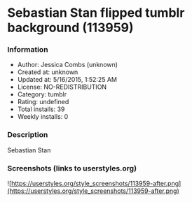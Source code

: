 # Sebastian Stan flipped tumblr background (113959)

### Information
- Author: Jessica Combs (unknown)
- Created at: unknown
- Updated at: 5/16/2015, 1:52:25 AM
- License: NO-REDISTRIBUTION
- Category: tumblr
- Rating: undefined
- Total installs: 39
- Weekly installs: 0


### Description
Sebastian Stan


### Screenshots (links to userstyles.org)
![https://userstyles.org/style_screenshots/113959-after.png](https://userstyles.org/style_screenshots/113959-after.png)


